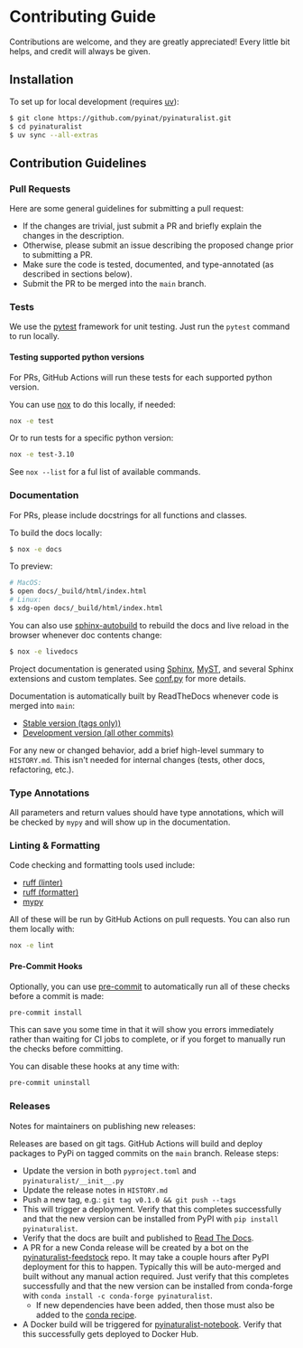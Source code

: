 # Contributing Guide
Contributions are welcome, and they are greatly appreciated! Every
little bit helps, and credit will always be given.

## Installation
To set up for local development (requires [uv](https://docs.astral.sh/uv)):
```bash
$ git clone https://github.com/pyinat/pyinaturalist.git
$ cd pyinaturalist
$ uv sync --all-extras
```

## Contribution Guidelines

### Pull Requests
Here are some general guidelines for submitting a pull request:
- If the changes are trivial, just submit a PR and briefly explain the changes in the description.
- Otherwise, please submit an issue describing the proposed change prior to submitting a PR.
- Make sure the code is tested, documented, and type-annotated (as described in sections below).
- Submit the PR to be merged into the `main` branch.

### Tests
We use the [pytest](https://docs.pytest.org/en/latest/) framework for unit testing.
Just run the `pytest` command to run locally.

#### Testing supported python versions
For PRs, GitHub Actions will run these tests for each supported python version.

You can use [nox](https://nox.thea.codes) to do this locally, if needed:
```bash
nox -e test
```

Or to run tests for a specific python version:
```bash
nox -e test-3.10
```

See `nox --list` for a ful list of available commands.

### Documentation
For PRs, please include docstrings for all functions and classes.

To build the docs locally:
```bash
$ nox -e docs
```

To preview:
```bash
# MacOS:
$ open docs/_build/html/index.html
# Linux:
$ xdg-open docs/_build/html/index.html
```

You can also use [sphinx-autobuild](https://github.com/executablebooks/sphinx-autobuild) to rebuild the docs and live reload in the browser whenever doc contents change:
```bash
$ nox -e livedocs
```

Project documentation is generated using [Sphinx](https://www.sphinx-doc.org),
[MyST](https://myst-parser.readthedocs.io), and several Sphinx extensions and custom templates.
See [conf.py](https://github.com/pyinat/pyinaturalist/blob/main/docs/conf.py) for more details.

Documentation is automatically built by ReadTheDocs whenever code is merged into `main`:
* [Stable version (tags only))](https://pyinaturalist.readthedocs.io/en/stable/)
* [Development version (all other commits)](https://pyinaturalist.readthedocs.io/en/latest/)

For any new or changed behavior, add a brief high-level summary to `HISTORY.md`.
This isn't needed for internal changes (tests, other docs, refactoring, etc.).

### Type Annotations
All parameters and return values should have type annotations, which will be checked by `mypy` and
will show up in the documentation.

### Linting & Formatting
Code checking and formatting tools used include:
* [ruff (linter)](https://docs.astral.sh/ruff/linter)
* [ruff (formatter)](https://docs.astral.sh/ruff/formatter)
* [mypy](https://mypy.readthedocs.io/en/stable/getting_started.html)

All of these will be run by GitHub Actions on pull requests. You can also run them locally with:
```bash
nox -e lint
```

#### Pre-Commit Hooks
Optionally, you can use [pre-commit](https://github.com/pre-commit/pre-commit) to automatically
run all of these checks before a commit is made:
```bash
pre-commit install
```

This can save you some time in that it will show you errors immediately rather than waiting for CI
jobs to complete, or if you forget to manually run the checks before committing.

You can disable these hooks at any time with:
```bash
pre-commit uninstall
```

### Releases
Notes for maintainers on publishing new releases:

Releases are based on git tags. GitHub Actions will build and deploy packages to PyPi on tagged commits
on the `main` branch. Release steps:
- Update the version in both `pyproject.toml` and `pyinaturalist/__init__.py`
- Update the release notes in `HISTORY.md`
- Push a new tag, e.g.: `git tag v0.1.0 && git push --tags`
- This will trigger a deployment. Verify that this completes successfully and that the new version
  can be installed from PyPI with `pip install pyinaturalist`.
- Verify that the docs are built and published to [Read The Docs](https://pyinaturalist.readthedocs.io).
- A PR for a new Conda release will be created by a bot on the [pyinaturalist-feedstock](https://github.com/conda-forge/pyinaturalist-feedstock/)
  repo. It may take a couple hours after PyPI deployment for this to happen. Typically this will be
  auto-merged and built without any manual action required. Just verify that this completes successfully
  and that the new version can be installed from conda-forge with `conda install -c conda-forge pyinaturalist`.
  - If new dependencies have been added, then those must also be added to the [conda recipe](https://github.com/conda-forge/pyinaturalist-feedstock/blob/master/recipe/meta.yaml).
- A Docker build will be triggered for [pyinaturalist-notebook](https://github.com/JWCook/pyinaturalist-notebook).
  Verify that this successfully gets deployed to Docker Hub.
